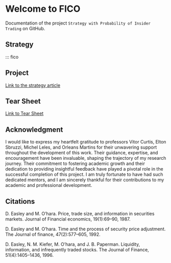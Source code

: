 # Welcome to FICO

Documentation of the project `Strategy with Probability of Insider Trading` on GitHub.

## Strategy

::: fico

## Project

[Link to the strategy article](Mestrado.pdf)


## Tear Sheet
[Link to Tear Sheet](portPINxIbov.html)

## Acknowledgment

I would like to express my heartfelt gratitude to professors Vitor Curtis, Elton Sbruzzi, Michel Leles, and Orleans Martins for their unwavering support throughout the development of this work. Their guidance, expertise, and encouragement have been invaluable, shaping the trajectory of my research journey. Their commitment to fostering academic growth and their dedication to providing insightful feedback have played a pivotal role in the successful completion of this project. I am truly fortunate to have had such dedicated mentors, and I am sincerely thankful for their contributions to my academic and professional development.

## Citations

D. Easley and M. O’hara. Price, trade size, and information in securities markets. Journal of Financial economics, 19(1):69–90, 1987.

D. Easley and M. O’hara. Time and the process of security price adjustment. The Journal of finance, 47(2):577–605, 1992.

D. Easley, N. M. Kiefer, M. O’hara, and J. B. Paperman. Liquidity, information, and infrequently traded stocks. The Journal of Finance, 51(4):1405–1436, 1996.

